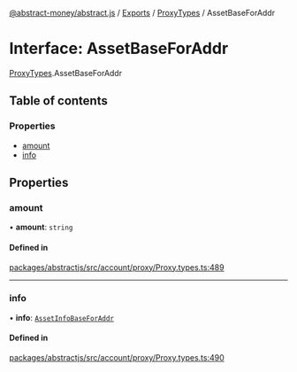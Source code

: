 [@abstract-money/abstract.js](../README.md) / [Exports](../modules.md) / [ProxyTypes](../modules/ProxyTypes.md) / AssetBaseForAddr

# Interface: AssetBaseForAddr

[ProxyTypes](../modules/ProxyTypes.md).AssetBaseForAddr

## Table of contents

### Properties

- [amount](ProxyTypes.AssetBaseForAddr.md#amount)
- [info](ProxyTypes.AssetBaseForAddr.md#info)

## Properties

### amount

• **amount**: `string`

#### Defined in

[packages/abstractjs/src/account/proxy/Proxy.types.ts:489](https://github.com/Abstract-OS/abstract.js/blob/c46b309/packages/abstractjs/src/account/proxy/Proxy.types.ts#L489)

___

### info

• **info**: [`AssetInfoBaseForAddr`](../modules/ProxyTypes.md#assetinfobaseforaddr)

#### Defined in

[packages/abstractjs/src/account/proxy/Proxy.types.ts:490](https://github.com/Abstract-OS/abstract.js/blob/c46b309/packages/abstractjs/src/account/proxy/Proxy.types.ts#L490)
